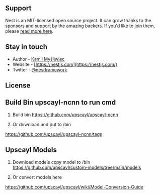
## Support

Nest is an MIT-licensed open source project. It can grow thanks to the sponsors and support by the amazing backers. If you'd like to join them, please [read more here](https://docs.nestjs.com/support).

## Stay in touch

- Author - [Kamil Myśliwiec](https://twitter.com/kammysliwiec)
- Website - [https://nestjs.com](https://nestjs.com/)
- Twitter - [@nestframework](https://twitter.com/nestframework)

## License

## Build Bin upscayl-ncnn to run cmd

1. Build bin
https://github.com/upscayl/upscayl-ncnn

2. Or download and put to /bin 

https://github.com/upscayl/upscayl-ncnn/tags


## Upscayl Models
1. Download models copy model to /bin
https://github.com/upscayl/custom-models/tree/main/models

2. Or convert models here

https://github.com/upscayl/upscayl/wiki/Model-Conversion-Guide


